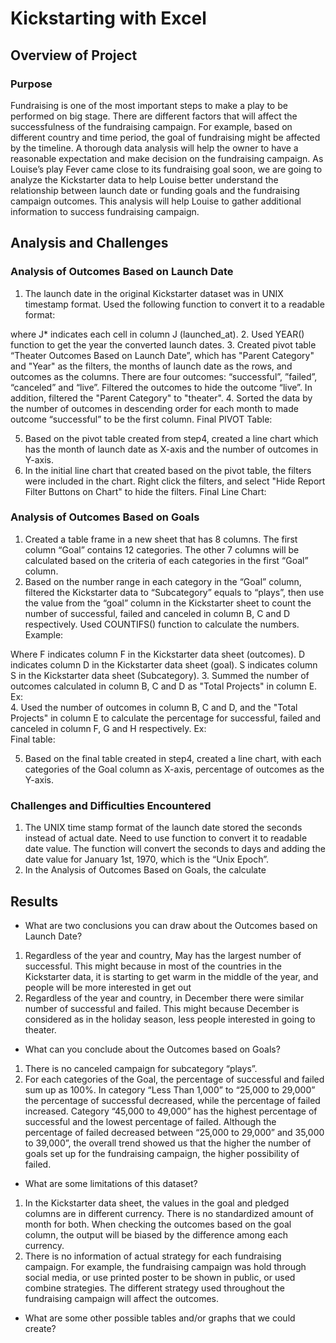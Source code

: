 # Kickstarting with Excel
## Overview of Project
### Purpose
Fundraising is one of the most important steps to make a play to be performed on big stage. There are
different factors that will affect the successfulness of the fundraising campaign. For example, based
on different country and time period, the goal of fundraising might be affected by the timeline. A
thorough data analysis will help the owner to have a reasonable expectation and make decision on the 
fundraising campaign.
As Louise’s play Fever came close to its fundraising goal soon, we are going to analyze the Kickstarter
data to help Louise better understand the relationship between launch date or funding goals and the
fundraising campaign outcomes. This analysis will help Louise to gather additional information to
success fundraising campaign. 

## Analysis and Challenges
### Analysis of Outcomes Based on Launch Date
1.	The launch date in the original Kickstarter dataset was in UNIX timestamp format. Used the following function to convert it to a readable format:
    
 where J* indicates each cell in column J (launched_at).
2.	Used YEAR() function to get the year the converted launch dates.
3.	Created pivot table “Theater Outcomes Based on Launch Date”, which has "Parent Category" and "Year" as the filters, the months of launch date as the rows, and outcomes as the columns. There are four outcomes: “successful”, ”failed”, “canceled” and “live”. Filtered the outcomes to hide the outcome “live”. In addition, filtered the "Parent Category" to "theater".
4.	Sorted the data by the number of outcomes in descending order for each month to made outcome “successful” to be the first column.
Final PIVOT Table:
 
5.	Based on the pivot table created from step4, created a line chart which has the month of launch date as X-axis and the number of outcomes in Y-axis.
6.	In the initial line chart that created based on the pivot table, the filters were included in the chart. Right click the filters, and select "Hide Report Filter Buttons on Chart" to hide the filters.
Final Line Chart:
 
### Analysis of Outcomes Based on Goals
1.	Created a table frame in a new sheet that has 8 columns. The first column “Goal” contains 12 categories. The other 7 columns will be calculated based on the criteria of each categories in the first “Goal” column.
2.	Based on the number range in each category in the “Goal” column, filtered the Kickstarter data to  “Subcategory” equals to “plays”, then use the value from the “goal” column in the Kickstarter sheet to count the number of successful, failed and canceled in column B, C and D respectively. Used COUNTIFS() function to calculate the numbers.
Example:
 
 
Where F indicates column F in the Kickstarter data sheet (outcomes).
D indicates column D in the Kickstarter data sheet (goal).
S indicates column S in the Kickstarter data sheet (Subcategory).
3.	Summed the number of outcomes calculated in column B, C and D as "Total Projects" in column E.
Ex:  
4.	Used the number of outcomes in column B, C and D, and the "Total Projects" in column E to calculate the percentage for successful, failed and canceled in column F, G and H respectively.
Ex:  
Final table:
 
5.	Based on the final table created in step4, created a line chart, with each categories of the Goal column as X-axis, percentage of outcomes as the Y-axis.
 
### Challenges and Difficulties Encountered
1.	The UNIX time stamp format of the launch date stored the seconds instead of actual date. Need to use function to convert it to readable date value. The function will convert the seconds to days and adding the date value for January 1st, 1970, which is the “Unix Epoch”.
2.	In the Analysis of Outcomes Based on Goals, the calculate 

## Results
- What are two conclusions you can draw about the Outcomes based on Launch Date?
1.	Regardless of the year and country, May has the largest number of successful. This might because in most of the countries in the Kickstarter data, it is starting to get warm in the middle of the year, and people will be more interested in get out
2.	Regardless of the year and country, in December there were similar number of successful and failed. This might because December is considered as in the holiday season, less people interested in going to theater. 
- What can you conclude about the Outcomes based on Goals?
1.	There is no canceled campaign for subcategory “plays”.
2.	For each categories of the Goal, the percentage of successful and failed sum up as 100%. In category “Less Than 1,000” to “25,000 to 29,000” the percentage of successful decreased, while the percentage of failed increased. Category “45,000 to 49,000” has the highest percentage of successful and the lowest percentage of failed. Although the percentage of failed decreased between “25,000 to 29,000” and 35,000 to 39,000”, the overall trend showed us that the higher the number of goals set up for the fundraising campaign, the higher possibility of failed.  
- What are some limitations of this dataset?
1.	In the Kickstarter data sheet, the values in the goal and pledged columns are in different currency. There is no standardized amount of month for both. When checking the outcomes based on the goal column, the output will be biased by the difference among each currency. 
2.	There is no information of actual strategy for each fundraising campaign. For example, the fundraising campaign was hold through social media, or use printed poster to be shown in public, or used combine strategies. The different strategy used throughout the fundraising campaign will affect the outcomes. 
- What are some other possible tables and/or graphs that we could create?

